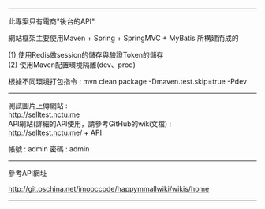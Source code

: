************************************************************

此專案只有電商"後台的API"

網站框架主要使用Maven + Spring + SpringMVC + MyBatis 所構建而成的

(1) 使用Redis做session的儲存與驗證Token的儲存
<br />
(2) 使用Maven配置環境隔離(dev、prod)

根據不同環境打包指令 : mvn clean package -Dmaven.test.skip=true -Pdev

************************************************************

測試圖片上傳網站 :
<br />
http://selltest.nctu.me
<br />
API網站(詳細的API使用，請參考GitHub的wiki文檔) :
<br />
http://selltest.nctu.me/ + API

帳號 : admin
密碼 : admin

************************************************************

參考API網址

http://git.oschina.net/imooccode/happymmallwiki/wikis/home

************************************************************